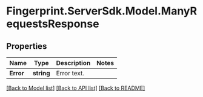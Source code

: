 # Fingerprint.ServerSdk.Model.ManyRequestsResponse
## Properties

Name | Type | Description | Notes
------------ | ------------- | ------------- | -------------
**Error** | **string** | Error text. | 

[[Back to Model list]](../README.md#documentation-for-models) [[Back to API list]](../README.md#documentation-for-api-endpoints) [[Back to README]](../README.md)

